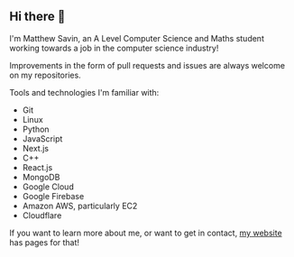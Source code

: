 ## Hi there 👋

I'm Matthew Savin, an A Level Computer Science and Maths student working towards a job in the computer science industry!

Improvements in the form of pull requests and issues are always welcome on my repositories.

Tools and technologies I'm familiar with:

- Git
- Linux
- Python
- JavaScript
- Next.js
- C++
- React.js
- MongoDB
- Google Cloud 
- Google Firebase
- Amazon AWS, particularly EC2
- Cloudflare

If you want to learn more about me, or want to get in contact, [my website](https://mattsavin.me/) has pages for that!
